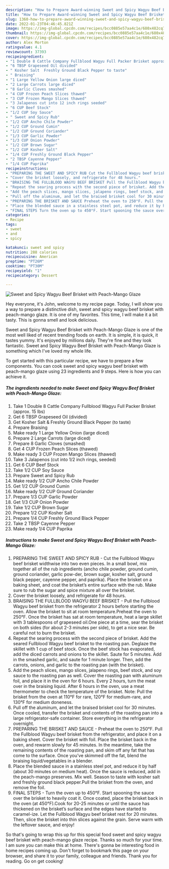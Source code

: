 ```yaml
---
description: "How to Prepare Award-winning Sweet and Spicy Wagyu Beef Brisket with Peach-Mango Glaze"
title: "How to Prepare Award-winning Sweet and Spicy Wagyu Beef Brisket with Peach-Mango Glaze"
slug: 1360-how-to-prepare-award-winning-sweet-and-spicy-wagyu-beef-brisket-with-peach-mango-glaze
date: 2022-01-23T04:46:45.821Z
image: https://img-global.cpcdn.com/recipes/bcc0885e57aa4c1e/680x482cq70/sweet-and-spicy-wagyu-beef-brisket-with-peach-mango-glaze-recipe-main-photo.jpg
thumbnail: https://img-global.cpcdn.com/recipes/bcc0885e57aa4c1e/680x482cq70/sweet-and-spicy-wagyu-beef-brisket-with-peach-mango-glaze-recipe-main-photo.jpg
cover: https://img-global.cpcdn.com/recipes/bcc0885e57aa4c1e/680x482cq70/sweet-and-spicy-wagyu-beef-brisket-with-peach-mango-glaze-recipe-main-photo.jpg
author: Alex Morton
ratingvalue: 4.1
reviewcount: 37393
recipeingredient:
- "1 Double 8 Cattle Company Fullblood Wagyu Full Packer Brisket approx 15 lbs"
- "6 TBSP Grapeseed Oil divided"
- " Kosher Salt  Freshly Ground Black Pepper to taste"
- " Braising"
- "1 Large Yellow Onion large diced"
- "2 Large Carrots large diced"
- "8 Garlic Cloves smashed"
- "4 CUP Frozen Peach Slices thawed"
- "3 CUP Frozen Mango Slices thawed"
- "3 Jalapenos cut into 12 inch rings seeded"
- "6 CUP Beef Stock"
- "1/2 CUP Soy Sauce"
- " Sweet and Spicy Rub"
- "1/2 CUP Ancho Chile Powder"
- "1/2 CUP Ground Cumin"
- "1/2 CUP Ground Coriander"
- "1/3 CUP Garlic Powder"
- "1/3 CUP Onion Powder"
- "1/2 CUP Brown Sugar"
- "1/2 CUP Kosher Salt"
- "1/4 CUP Freshly Ground Black Pepper"
- "2 TBSP Cayenne Pepper"
- "1/4 CUP Paprika"
recipeinstructions:
- "PREPARING THE SWEET AND SPICY RUB Cut the Fullblood Wagyu beef brisket widthwise into two even pieces. In a small bowl, mix together all of the rub ingredients (ancho chile powder, ground cumin, ground coriander, garlic pow-der, brown sugar, kosher salt, ground black pepper, cayenne pepper, and paprika). Place the brisket on a baking sheet, and coat the brisket’s entire surface with the rub. Make sure to rub the sugar and spice mixture all over the brisket."
- "Cover the brisket loosely, and refrigerate for 48 hours."
- "BRAISING THE FULLBLOOD WAGYU BEEF BRISKET Pull the Fullblood Wagyu beef brisket from the refrigerator 2 hours before starting the oven. Allow the brisket to sit at room temperature.Preheat the oven to 250°F. Once the brisket has sat at room temperature, heat a large skillet with 3 tablespoons of grapeseed oil.One piece at a time, sear the brisket on both sides (for about 2-3 minutes per side), to get a nice sear. Be careful not to burn the brisket."
- "Repeat the searing process with the second piece of brisket. Add the seared Fullblood Wagyu beef brisket to the roasting pan. Deglaze the skillet with 1 cup of beef stock. Once the beef stock has evaporated, add the diced carrots and onions to the skillet. Saute for 5 minutes. Add in the smashed garlic, and saute for 1 minute longer. Then, add the carrots, onions, and garlic to the roasting pan (with the brisket)."
- "Add the peach slices, mango slices, jalapeno rings, beef stock, and soy sauce to the roasting pan as well. Cover the roasting pan with aluminum foil, and place it in the oven for 6 hours. Every 2 hours, turn the meat over in the braising liquid. After 6 hours in the oven, use a meat thermometer to check the temperature of the brisket. Note: Pull the brisket from the oven at 110°F for rare, 120°F for medium-rare, and 130°F for medium doneness."
- "Pull off the aluminum, and let the braised brisket cool for 30 minutes. Once cooled, transfer the brisket and contents of the roasting pan into a large refrigerator-safe container. Store everything in the refrigerator overnight."
- "PREPARING THE BRISKET AND SAUCE Preheat the oven to 250°F. Pull the Fullblood Wagyu beef brisket from the refrigerator, and place it on a baking sheet. Cover the brisket with foil. Place the brisket back in the oven, and rewarm slowly for 45 minutes. In the meantime, take the remaining contents of the roasting pan, and skim off any fat that has come to the surface. Once you’ve skimmed off the fat, blend the braising liquid/vegetables in a blender."
- "Place the blended sauce in a stainless steel pot, and reduce it by half (about 30 minutes on medium heat). Once the sauce is reduced, add in the peach-mango preserves. Mix well. Season to taste with kosher salt and freshly ground black pepper.Pull the brisket from the oven, and remove the foil."
- "FINAL STEPS Turn the oven up to 450°F. Start spooning the sauce over the brisket to heavily coat it. Once coated, place the brisket back in the oven (at 450°F).Cook for 20-25 minutes or until the sauce has thickened on the brisket’s surface and the edges have started to caramel-ize. Let the Fullblood Wagyu beef brisket rest for 20 minutes. Then, slice the brisket into thin slices against the grain. Serve warm with the leftover sauce, and enjoy!"
categories:
- Recipe
tags:
- sweet
- and
- spicy

katakunci: sweet and spicy 
nutrition: 288 calories
recipecuisine: American
preptime: "PT26M"
cooktime: "PT30M"
recipeyield: "1"
recipecategory: Dessert

---
```



![Sweet and Spicy Wagyu Beef Brisket with Peach-Mango Glaze](https://img-global.cpcdn.com/recipes/bcc0885e57aa4c1e/680x482cq70/sweet-and-spicy-wagyu-beef-brisket-with-peach-mango-glaze-recipe-main-photo.jpg)

Hey everyone, it's John, welcome to my recipe page. Today, I will show you a way to prepare a distinctive dish, sweet and spicy wagyu beef brisket with peach-mango glaze. It is one of my favorites. This time, I will make it a bit tasty. This is gonna smell and look delicious.



Sweet and Spicy Wagyu Beef Brisket with Peach-Mango Glaze is one of the most well liked of recent trending foods on earth. It is simple, it is quick, it tastes yummy. It's enjoyed by millions daily. They're fine and they look fantastic. Sweet and Spicy Wagyu Beef Brisket with Peach-Mango Glaze is something which I've loved my whole life.


To get started with this particular recipe, we have to prepare a few components. You can cook sweet and spicy wagyu beef brisket with peach-mango glaze using 23 ingredients and 9 steps. Here is how you can achieve it.

<!--inarticleads1-->

##### The ingredients needed to make Sweet and Spicy Wagyu Beef Brisket with Peach-Mango Glaze:

1. Take 1 Double 8 Cattle Company Fullblood Wagyu Full Packer Brisket (approx. 15 lbs)
1. Get 6 TBSP Grapeseed Oil (divided)
1. Get  Kosher Salt &amp; Freshly Ground Black Pepper (to taste)
1. Prepare  Braising
1. Make ready 1 Large Yellow Onion (large diced)
1. Prepare 2 Large Carrots (large diced)
1. Prepare 8 Garlic Cloves (smashed)
1. Get 4 CUP Frozen Peach Slices (thawed)
1. Make ready 3 CUP Frozen Mango Slices (thawed)
1. Take 3 Jalapenos (cut into 1/2 inch rings, seeded)
1. Get 6 CUP Beef Stock
1. Take 1/2 CUP Soy Sauce
1. Prepare  Sweet and Spicy Rub
1. Make ready 1/2 CUP Ancho Chile Powder
1. Get 1/2 CUP Ground Cumin
1. Make ready 1/2 CUP Ground Coriander
1. Prepare 1/3 CUP Garlic Powder
1. Get 1/3 CUP Onion Powder
1. Take 1/2 CUP Brown Sugar
1. Prepare 1/2 CUP Kosher Salt
1. Prepare 1/4 CUP Freshly Ground Black Pepper
1. Take 2 TBSP Cayenne Pepper
1. Make ready 1/4 CUP Paprika




<!--inarticleads2-->

##### Instructions to make Sweet and Spicy Wagyu Beef Brisket with Peach-Mango Glaze:

1. PREPARING THE SWEET AND SPICY RUB - Cut the Fullblood Wagyu beef brisket widthwise into two even pieces. In a small bowl, mix together all of the rub ingredients (ancho chile powder, ground cumin, ground coriander, garlic pow-der, brown sugar, kosher salt, ground black pepper, cayenne pepper, and paprika). Place the brisket on a baking sheet, and coat the brisket’s entire surface with the rub. Make sure to rub the sugar and spice mixture all over the brisket.
1. Cover the brisket loosely, and refrigerate for 48 hours.
1. BRAISING THE FULLBLOOD WAGYU BEEF BRISKET - Pull the Fullblood Wagyu beef brisket from the refrigerator 2 hours before starting the oven. Allow the brisket to sit at room temperature.Preheat the oven to 250°F. Once the brisket has sat at room temperature, heat a large skillet with 3 tablespoons of grapeseed oil.One piece at a time, sear the brisket on both sides (for about 2-3 minutes per side), to get a nice sear. Be careful not to burn the brisket.
1. Repeat the searing process with the second piece of brisket. Add the seared Fullblood Wagyu beef brisket to the roasting pan. Deglaze the skillet with 1 cup of beef stock. Once the beef stock has evaporated, add the diced carrots and onions to the skillet. Saute for 5 minutes. Add in the smashed garlic, and saute for 1 minute longer. Then, add the carrots, onions, and garlic to the roasting pan (with the brisket).
1. Add the peach slices, mango slices, jalapeno rings, beef stock, and soy sauce to the roasting pan as well. Cover the roasting pan with aluminum foil, and place it in the oven for 6 hours. Every 2 hours, turn the meat over in the braising liquid. After 6 hours in the oven, use a meat thermometer to check the temperature of the brisket. Note: Pull the brisket from the oven at 110°F for rare, 120°F for medium-rare, and 130°F for medium doneness.
1. Pull off the aluminum, and let the braised brisket cool for 30 minutes. Once cooled, transfer the brisket and contents of the roasting pan into a large refrigerator-safe container. Store everything in the refrigerator overnight.
1. PREPARING THE BRISKET AND SAUCE - Preheat the oven to 250°F. Pull the Fullblood Wagyu beef brisket from the refrigerator, and place it on a baking sheet. Cover the brisket with foil. Place the brisket back in the oven, and rewarm slowly for 45 minutes. In the meantime, take the remaining contents of the roasting pan, and skim off any fat that has come to the surface. Once you’ve skimmed off the fat, blend the braising liquid/vegetables in a blender.
1. Place the blended sauce in a stainless steel pot, and reduce it by half (about 30 minutes on medium heat). Once the sauce is reduced, add in the peach-mango preserves. Mix well. Season to taste with kosher salt and freshly ground black pepper.Pull the brisket from the oven, and remove the foil.
1. FINAL STEPS - Turn the oven up to 450°F. Start spooning the sauce over the brisket to heavily coat it. Once coated, place the brisket back in the oven (at 450°F).Cook for 20-25 minutes or until the sauce has thickened on the brisket’s surface and the edges have started to caramel-ize. Let the Fullblood Wagyu beef brisket rest for 20 minutes. Then, slice the brisket into thin slices against the grain. Serve warm with the leftover sauce, and enjoy!




So that's going to wrap this up for this special food sweet and spicy wagyu beef brisket with peach-mango glaze recipe. Thanks so much for your time. I am sure you can make this at home. There's gonna be interesting food in home recipes coming up. Don't forget to bookmark this page on your browser, and share it to your family, colleague and friends. Thank you for reading. Go on get cooking!
